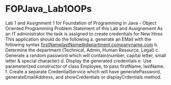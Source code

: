 # FOPJava_Lab1OOPs
Lab 1 and Assignment 1 for Foundation of Programming in Java - Object Oriented Programming 
Problem Statement of this Lab and Assignement
As an IT administrator the task is assigned to create credentials for New Hires
This application should do the following 
a. generate an EMail with the following syntax
firstNamelastName@department.companyname.com
b. Determine the department (Technical, Admin, Human Resource, Legal)
c. Generate a random password which will contain(number, capital letter, small letter & special character)
d. Display the generated credentials
e. Use parameterized constructor of class Employee, to pass firstName, lastName.
f. Create a separate CredentialService which will have generatePassword, generateEmailAddress, and showCredentials or displayCrdentials method.
